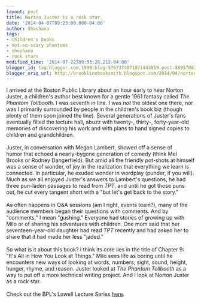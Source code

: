 ```yaml
---
layout: post
title: Norton Juster is a rock star.
date: '2014-04-07T09:23:00.000-04:00'
author: Shoshana
tags:
- children's books
- not-so-scary phantoms
- shoshana
- rock stars
modified_time: '2014-07-22T09:33:28.212-04:00'
blogger_id: tag:blogger.com,1999:blog-5767374071871443859.post-889570838001067816
blogger_orig_url: http://brooklinebooksmith.blogspot.com/2014/04/norton-juster-is-rock-star.html
---
```


I arrived at the Boston Public Library about an hour early to hear Norton Juster, a children's author best known for a gentle 1961 fantasy called <i>The Phantom Tollbooth</i>. I was seventh in line. I was <i>not</i> the oldest one there, nor was I primarily surrounded by people in the children's book biz (though plenty of them soon joined the line). Several generations of Juster's fans eventually filled the lecture hall, abuzz with twenty-, thirty-, forty-year-old memories of discovering his work and with plans to hand signed copies to children and grandchildren.<br /><br /><a class="thickbox initThickbox-processed" href="http://images.indiebound.com/378/820/9780394820378.jpg" rel="field_image_cache_0" style="clear: right; float: right; margin-bottom: 1em; margin-left: 1em;" title="The Phantom Tollbooth"><img src="http://images.booksense.com/images/books/378/820/FC9780394820378.JPG" title="" /></a>Juster, in conversation with Megan Lambert, showed off a sense of humor that echoed a nearly-bygone generation of comedy (think Mel Brooks or Rodney Dangerfield). But amid all the friendly pot-shots at himself was a sense of wonder, of joy in the realization that everything we learn is connected. In particular, he exuded wonder in wordplay (punder, if you will). Much as we all enjoyed Juster's answers to Lambert's questions, he had three pun-laden passages to read from <i>TPT</i>, and until he got those puns out, he cut every tangent short with a "but let's get back to the story." <br /><br />As often happens in Q&amp;A sessions (am I right, events team?), many of the audience members began their questions with comments. And by "comments," I mean "gushing." Everyone had stories of growing up with Milo or of sharing his adventures with children. One mom said that her seventeen-year-old daughter had read <i>TPT</i> recently and had asked her to share that it had made her less "jaded."<br /><br />So what is it about this book? I think its core lies in the title of Chapter 9: "It's All in How You Look at Things." Milo sees life as boring until he encounters new ways of looking at words, numbers, sight, sound, height, hunger, rhyme, and reason. Juster looked at <i>The Phantom Tollbooth</i> as a way to put off a more technical writing project. And I look at Norton Juster as a rock star.<br /><br />Check out the BPL's Lowell Lecture Series <a href="http://www.bpl.org/programs/lowell/">here</a>. 